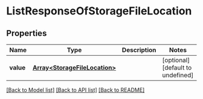 # ListResponseOfStorageFileLocation

## Properties
Name | Type | Description | Notes
------------ | ------------- | ------------- | -------------
**value** | [**Array&lt;StorageFileLocation&gt;**](StorageFileLocation.md) |  | [optional] [default to undefined]



[[Back to Model list]](README.md#documentation-for-models) [[Back to API list]](README.md#documentation-for-api-endpoints) [[Back to README]](README.md)
